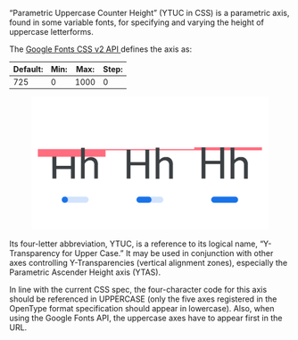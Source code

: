 
“Parametric Uppercase Counter Height” (YTUC in CSS) is a parametric axis, found in some variable fonts, for specifying and varying the height of uppercase letterforms.

The [Google Fonts CSS v2 API ](https://developers.google.com/fonts/docs/css2) defines the axis as:

| Default: | Min: | Max: | Step: |
| --- | --- | --- | --- |
| 725 | 0 | 1000 | 0 |

<figure>

![INSERT_ALT_TEXT](images/thumbnail.svg)

</figure>

Its four-letter abbreviation, YTUC, is a reference to its logical name, “Y-Transparency for Upper Case.” It may be used in conjunction with other axes controlling Y-Transparencies (vertical alignment zones), especially the Parametric Ascender Height axis (YTAS).

In line with the current CSS spec, the four-character code for this axis should be referenced in UPPERCASE (only the five axes registered in the OpenType format specification should appear in lowercase). Also, when using the Google Fonts API, the uppercase axes have to appear first in the URL.
